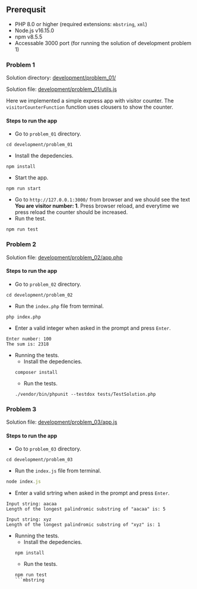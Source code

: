 ## Prerequsit
* PHP 8.0 or higher (required extensions: `mbstring`, `xml`)
* Node.js v16.15.0
* npm v8.5.5
* Accessable 3000 port (for running the solution of development problem 1)

### Problem 1
Solution directory: [development/problem_01/](development/problem_01/)

Solution file: [development/problem_01/utils.js](development/problem_01/utils.js)

Here we implemented a simple express app with visitor counter. The `visitorCounterFunction` function uses clousers to show the counter.

#### Steps to run the app
* Go to `problem_01` directory.
```
cd development/problem_01
```
* Install the depedencies.
```
npm install
```
* Start the app.
```
npm run start
```
* Go to `http://127.0.0.1:3000/` from browser and we should see the text <b>You are visitor number: 1</b>. Press browser reload, and everytime we press reload the counter should be increased.
* Run the test.
```
npm run test
```

### Problem 2
Solution file: [development/problem_02/app.php](development/problem_02/app.php)

#### Steps to run the app
* Go to `problem_02` directory.
```
cd development/problem_02
```
* Run the `index.php` file from terminal.
```
php index.php
```
* Enter a valid integer when asked in the prompt and press `Enter`.
```
Enter number: 100
The sum is: 2318
```
* Running the tests.
    * Install the depedencies.
    ```
    composer install
    ```
    * Run the tests.
    ```
    ./vendor/bin/phpunit --testdox tests/TestSolution.php
    ```


### Problem 3
Solution file: [development/problem_03/app.js](development/problem_03/app.js)

#### Steps to run the app
* Go to `problem_03` directory.
```
cd development/problem_03
```
* Run the `index.js` file from terminal.
```app.js
node index.js
```
* Enter a valid srtring when asked in the prompt and press `Enter`.
```
Input string: aacaa
Length of the longest palindromic substring of "aacaa" is: 5

Input string: xyz
Length of the longest palindromic substring of "xyz" is: 1
```
* Running the tests.
    * Install the depedencies.
    ```
    npm install
    ```
    * Run the tests.
    ```
    npm run test
    ```mbstring
